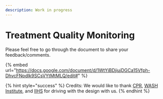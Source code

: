 ```yaml
---
description: Work in progress
---
```


# Treatment Quality Monitoring

Please feel free to go through the document to share your feedback/comments.

{% embed url="https://docs.google.com/document/d/1WtYjBDjiujDGCa15Vfph-DhvcFNpdlk9SCsVYtMtMLQ/edit#" %}

{% hint style="success" %}
Credits: We would like to thank [CPR](https://www.cprindia.org), [WASH Institute](https://www.washinstitute.org), and [IIHS](https://iihs.co.in) for driving with the design with us.
{% endhint %}



